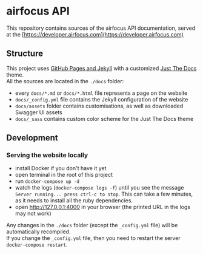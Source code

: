 # airfocus API

This repository contains sources of the airfocus API documentation, served at the [https://developer.airfocus.com](https://developer.airfocus.com)

## Structure

This project uses [GitHub Pages and Jekyll](https://docs.github.com/en/pages/setting-up-a-github-pages-site-with-jekyll/about-github-pages-and-jekyll)
with a customized [Just The Docs](https://just-the-docs.github.io/just-the-docs/) theme.<br>
All the sources are located in the `./docs` folder:
- every `docs/*.md` or `docs/*.html` file represents a page on the website
- `docs/_config.yml` file contains the Jekyll configuration of the website
- `docs/assets` folder contains customisations, as well as downloaded Swagger UI assets
- `docs/_sass` contains custom color scheme for the Just The Docs theme

## Development

### Serving the website locally

- install Docker if you don't have it yet
- open terminal in the root of this project
- run `docker-compose up -d`
- watch the logs (`docker-compose logs -f`) until you see the message ` Server running... press ctrl-c to stop`.
  This can take a few minutes, as it needs to install all the ruby dependencies.
- open http://127.0.0.1:4000 in your browser (the printed URL in the logs may not work)

Any changes in the `./docs` folder (except  the `_config.yml` file) will be automatically recompiled.<br>
If you change the `_config.yml` file, then you need to restart the server `docker-compose restart`.
